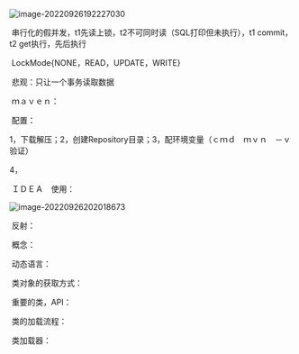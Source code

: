 ![image-20220926192227030](C:\Users\Administrator\AppData\Roaming\Typora\typora-user-images\image-20220926192227030.png)

​									串行化的假并发，t1先读上锁，t2不可同时读（SQL打印但未执行），t1 commit，t2 get执行，先后执行

​									LockMode{NONE，READ，UPDATE，WRITE}

​									悲观：只让一个事务读取数据



​		ｍａｖｅｎ：

​			配置：

​					1，下载解压；2，创建Repository目录；3，配环境变量（ｃｍｄ　ｍｖｎ　－ｖ验证）

4，

​			ＩＤＥＡ　使用：

![image-20220926202018673](C:\Users\Administrator\AppData\Roaming\Typora\typora-user-images\image-20220926202018673.png)

​		反射：

​			概念：

​			动态语言：

​			类对象的获取方式：

​			重要的类，API：

​			类的加载流程：

​			类加载器：